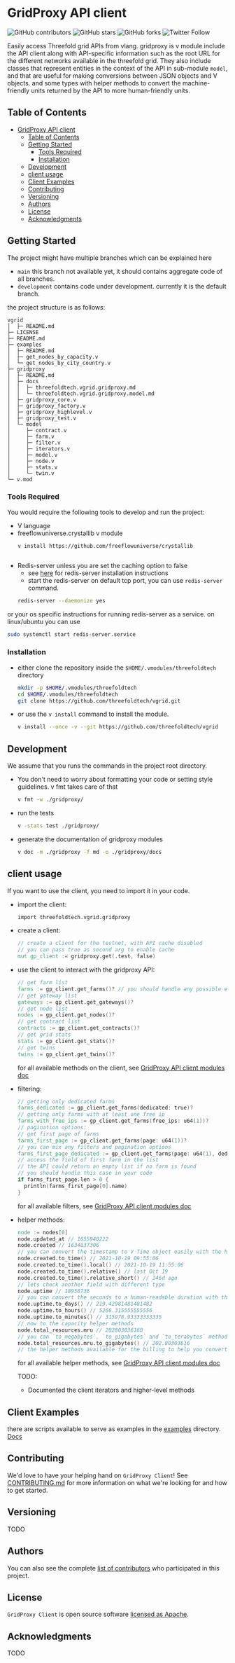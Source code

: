 # GridProxy API client

![GitHub contributors](https://img.shields.io/github/contributors/threefoldtech/vgrid)
![GitHub stars](https://img.shields.io/github/stars/threefoldtech/vgrid?style=social)
![GitHub forks](https://img.shields.io/github/forks/threefoldtech/vgrid?style=social)
![Twitter Follow](https://img.shields.io/twitter/follow/threefold_io?style=social)

Easily access Threefold grid APIs from vlang. gridproxy is v module include the API client along with API-specific information such as the root URL for the different networks available in the threefold grid. They also include classes that represent entities in the context of the API in sub-module `model`, and that are useful for making conversions between JSON objects and V objects. and some types with helper methods to convert the machine-friendly units returned by the API to more human-friendly units.




## Table of Contents
- [GridProxy API client](#gridproxy-api-client)
  - [Table of Contents](#table-of-contents)
  - [Getting Started](#getting-started)
    - [Tools Required](#tools-required)
    - [Installation](#installation)
  - [Development](#development)
  - [client usage](#client-usage)
  - [Client Examples](#client-examples)
  - [Contributing](#contributing)
  - [Versioning](#versioning)
  - [Authors](#authors)
  - [License](#license)
  - [Acknowledgments](#acknowledgments)

## Getting Started

The project might have multiple branches which can be explained here

* `main` this branch not available yet, it should contains aggregate code of all branches. 
* `development` contains code under development. currently it is the default branch.

the project structure is as follows:

```
vgrid
│  ├─ README.md
├─ LICENSE
├─ README.md
├─ examples
│  ├─ README.md
│  ├─ get_nodes_by_capacity.v
│  └─ get_nodes_by_city_country.v
├─ gridproxy
│  ├─ README.md
│  ├─ docs
│  │  ├─ threefoldtech.vgrid.gridproxy.md
│  │  └─ threefoldtech.vgrid.gridproxy.model.md
│  ├─ gridproxy_core.v
│  ├─ gridproxy_factory.v
│  ├─ gridproxy_highlevel.v
│  ├─ gridproxy_test.v
│  └─ model
│     ├─ contract.v
│     ├─ farm.v
│     ├─ filter.v
│     ├─ iterators.v
│     ├─ model.v
│     ├─ node.v
│     ├─ stats.v
│     └─ twin.v
└─ v.mod

```

### Tools Required

You would require the following tools to develop and run the project:

* V language
* freeflowuniverse.crystallib v module
  ```sh
  v install https://github.com/freeflowuniverse/crystallib
  ```
  ```sh
* Redis-server unless you are set the caching option to false
  * see [here](https://redis.io/docs/getting-started/installation/) for redis-server installation instructions
  * start the redis-server on default tcp port, you can use `redis-server` command.
  ```sh
  redis-server --daemonize yes
  ```
or your os specific instructions for running redis-server as a service. on linux/ubuntu you can use 
  ```sh
  sudo systemctl start redis-server.service
  ```

### Installation

* either clone the repository inside the `$HOME/.vmodules/threefoldtech` directory
  ```sh
  mkdir -p $HOME/.vmodules/threefoldtech
  cd $HOME/.vmodules/threefoldtech
  git clone https://github.com/threefoldtech/vgrid.git
  ```
  
* or use the `v install` command to install the module.
  ```sh
  v install --once -v --git https://github.com/threefoldtech/vgrid
  ```

## Development

We assume that you runs the commands in the project root directory.

* You don't need to worry about formatting your code or setting style guidelines. v fmt takes care of that
  ```sh
  v fmt -w ./gridproxy/
  ```
* run the tests
  ```sh
  v -stats test ./gridproxy/ 
  ```
* generate the documentation of gridproxy modules
  ```sh
  v doc -m ./gridproxy -f md -o ./gridproxy/docs
  ```

## client usage

If you want to use the client, you need to import it in your code.

* import the client:
  ```v
  import threefoldtech.vgrid.gridproxy
  ```

* create a client:
  ```v
  // create a client for the testnet, with API cache disabled
  // you can pass true as second arg to enable cache
  mut gp_client := gridproxy.get(.test, false)
  ```

* use the client to interact with the gridproxy API:
  ```v
  // get farm list
  farms := gp_client.get_farms()? // you should handle any possible errors in your code
  // get gateway list
  gateways := gp_client.get_gateways()?
  // get node list
  nodes := gp_client.get_nodes()?
  // get contract list
  contracts := gp_client.get_contracts()?
  // get grid stats
  stats := gp_client.get_stats()?
  // get twins
  twins := gp_client.get_twins()?
  ```
  for all available methods on the client, see [GridProxy API client modules doc](./docs/)

* filtering:
  ```v
  // getting only dedicated farms
  farms_dedicated := gp_client.get_farms(dedicated: true)?
  // getting only farms with at least one free ip
  farms_with_free_ips := gp_client.get_farms(free_ips: u64(1))?
  // pagination options:
  // get first page of farms
  farms_first_page := gp_client.get_farms(page: u64(1))?
  // you can mix any filters and pagination options
  farms_first_page_dedicated := gp_client.get_farms(page: u64(1), dedicated: true)?
  // access the field of first farm in the list
  // the API could return an empty list if no farm is found
  // you should handle this case in your code
  if farms_first_page.len > 0 {
    println(farms_first_page[0].name)
  }
  ```

  for all available filters, see [GridProxy API client modules doc](./docs/)

* helper methods:
  ```v
  node := nodes[0]
  node.updated_at // 1655940222
  node.created // 1634637306
  // you can convert the timestamp to V Time object easily with the helper method
  node.created.to_time() // 2021-10-19 09:55:06
  node.created.to_time().local() // 2021-10-19 11:55:06
  node.created.to_time().relative() // last Oct 19
  node.created.to_time().relative_short() // 246d ago
  // lets check another field with different type
  node.uptime // 18958736
  // you can convert the seconds to a human-readable duration with the helper method
  node.uptime.to_days() // 219.42981481481482
  node.uptime.to_hours() // 5266.315555555556
  node.uptime.to_minutes() // 315978.93333333335
  // now to the capacity helper methods
  node.total_resources.mru // 202803036160
  // you can `to_megabytes`, `to_gigabytes` and `to_terabytes` methods on any resources field.
  node.total_resources.mru.to_gigabytes() // 202.80303616
  // the helper methods available for the billing to help you convert the TFT units as well
  ```
  for all available helper methods, see [GridProxy API client modules doc](./docs/)

  TODO:
  * Documented the client iterators and higher-level methods

## Client Examples
there are scripts available to serve as examples in the [examples](../examples/) directory. [Docs](../examples/README.md)

## Contributing

We'd love to have your helping hand on `GridProxy Client`! See [CONTRIBUTING.md] for more information on what we're looking for and how to get started.

## Versioning

TODO

## Authors

You can also see the complete [list of contributors][contributors] who participated in this project.

## License

`GridProxy Client` is open source software [licensed as Apache][license].

## Acknowledgments

TODO

[//]: # (HyperLinks)

[GitHub Repository]: https://github.com/threefoldtech/vgrid
[CONTRIBUTING.md]: https://github.com/threefoldtech/vgrid/blob/development/CONTRIBUTING.md
[tags]: https://github.com/threefoldtech/vgrid/tags

[contributors]: https://github.com/threefoldtech/vgrid/contributors
[license]: https://github.com/threefoldtech/vgrid/blob/development/LICENSE